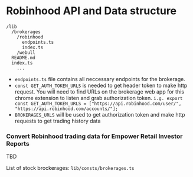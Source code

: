 # Robinhood API and Data structure
```
/lib
  /brokerages
    /robinhood
      endpoints.ts
      index.ts
    /webull
  README.md
  index.ts
    ...
```

- `endpoints.ts` file contains all neccessary endpoints for the brokerage.
- `const GET_AUTH_TOKEN_URLS` is needed to get header token to make http request. You will need to find URLs on the brokerage web app for this chrome extension to listen and grab authorization token. `i.g. export const GET_AUTH_TOKEN_URLS = ["https://api.robinhood.com/user/", "https://api.robinhood.com/accounts/"];`
- `BROKERAGES_URLS` will be used to get authorization token and make http requests to get trading history data

### Convert Robinhood trading data for Empower Retail Investor Reports
TBD

List of stock brockerages: `lib/consts/brokerages.ts`